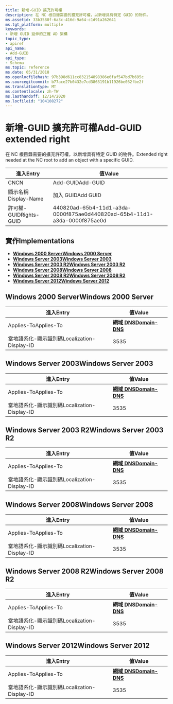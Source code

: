 ```yaml
---
title: 新增-GUID 擴充許可權
description: 在 NC 根目錄需要的擴充許可權，以新增具有特定 GUID 的物件。
ms.assetid: 33b3580f-6a3c-416d-9a64-c1d91a262641
ms.tgt_platform: multiple
keywords:
- 新增 GUID 延伸的正確 AD 架構
topic_type:
- apiref
api_name:
- Add-GUID
api_type:
- Schema
ms.topic: reference
ms.date: 05/31/2018
ms.openlocfilehash: 97b398d611cc832154898386e6faf547bd7b695c
ms.sourcegitcommit: b77ace27b0432e7cd3863191b11926be032fbe2f
ms.translationtype: MT
ms.contentlocale: zh-TW
ms.lasthandoff: 12/14/2020
ms.locfileid: "104108272"
---
```

# <a name="add-guid-extended-right"></a><span data-ttu-id="1e6a6-104">新增-GUID 擴充許可權</span><span class="sxs-lookup"><span data-stu-id="1e6a6-104">Add-GUID extended right</span></span>

<span data-ttu-id="1e6a6-105">在 NC 根目錄需要的擴充許可權，以新增具有特定 GUID 的物件。</span><span class="sxs-lookup"><span data-stu-id="1e6a6-105">Extended right needed at the NC root to add an object with a specific GUID.</span></span>



| <span data-ttu-id="1e6a6-106">進入</span><span class="sxs-lookup"><span data-stu-id="1e6a6-106">Entry</span></span> | <span data-ttu-id="1e6a6-107">值</span><span class="sxs-lookup"><span data-stu-id="1e6a6-107">Value</span></span> |
|--------------|--------------------------------------|
| <span data-ttu-id="1e6a6-108">CN</span><span class="sxs-lookup"><span data-stu-id="1e6a6-108">CN</span></span>           | <span data-ttu-id="1e6a6-109">Add-GUID</span><span class="sxs-lookup"><span data-stu-id="1e6a6-109">Add-GUID</span></span>                             |
| <span data-ttu-id="1e6a6-110">顯示名稱</span><span class="sxs-lookup"><span data-stu-id="1e6a6-110">Display-Name</span></span> | <span data-ttu-id="1e6a6-111">加入 GUID</span><span class="sxs-lookup"><span data-stu-id="1e6a6-111">Add GUID</span></span>                             |
| <span data-ttu-id="1e6a6-112">許可權-GUID</span><span class="sxs-lookup"><span data-stu-id="1e6a6-112">Rights-GUID</span></span>  | <span data-ttu-id="1e6a6-113">440820ad-65b4-11d1-a3da-0000f875ae0d</span><span class="sxs-lookup"><span data-stu-id="1e6a6-113">440820ad-65b4-11d1-a3da-0000f875ae0d</span></span> |



## <a name="implementations"></a><span data-ttu-id="1e6a6-114">實作</span><span class="sxs-lookup"><span data-stu-id="1e6a6-114">Implementations</span></span>

-   [<span data-ttu-id="1e6a6-115">**Windows 2000 Server**</span><span class="sxs-lookup"><span data-stu-id="1e6a6-115">**Windows 2000 Server**</span></span>](#windows-2000-server)
-   [<span data-ttu-id="1e6a6-116">**Windows Server 2003**</span><span class="sxs-lookup"><span data-stu-id="1e6a6-116">**Windows Server 2003**</span></span>](#windows-server-2003)
-   [<span data-ttu-id="1e6a6-117">**Windows Server 2003 R2**</span><span class="sxs-lookup"><span data-stu-id="1e6a6-117">**Windows Server 2003 R2**</span></span>](#windows-server-2003-r2)
-   [<span data-ttu-id="1e6a6-118">**Windows Server 2008**</span><span class="sxs-lookup"><span data-stu-id="1e6a6-118">**Windows Server 2008**</span></span>](#windows-server-2008)
-   [<span data-ttu-id="1e6a6-119">**Windows Server 2008 R2**</span><span class="sxs-lookup"><span data-stu-id="1e6a6-119">**Windows Server 2008 R2**</span></span>](#windows-server-2008-r2)
-   [<span data-ttu-id="1e6a6-120">**Windows Server 2012**</span><span class="sxs-lookup"><span data-stu-id="1e6a6-120">**Windows Server 2012**</span></span>](#windows-server-2012)

## <a name="windows-2000-server"></a><span data-ttu-id="1e6a6-121">Windows 2000 Server</span><span class="sxs-lookup"><span data-stu-id="1e6a6-121">Windows 2000 Server</span></span>



| <span data-ttu-id="1e6a6-122">進入</span><span class="sxs-lookup"><span data-stu-id="1e6a6-122">Entry</span></span> | <span data-ttu-id="1e6a6-123">值</span><span class="sxs-lookup"><span data-stu-id="1e6a6-123">Value</span></span> |
|-------------------------|----------------------------------------------|
| <span data-ttu-id="1e6a6-124">Applies-To</span><span class="sxs-lookup"><span data-stu-id="1e6a6-124">Applies-To</span></span>              | [<span data-ttu-id="1e6a6-125">**網域 DNS**</span><span class="sxs-lookup"><span data-stu-id="1e6a6-125">**Domain-DNS**</span></span>](c-domaindns.md)<br/> |
| <span data-ttu-id="1e6a6-126">當地語系化-顯示識別碼</span><span class="sxs-lookup"><span data-stu-id="1e6a6-126">Localization-Display-ID</span></span> | <span data-ttu-id="1e6a6-127">35</span><span class="sxs-lookup"><span data-stu-id="1e6a6-127">35</span></span>                                           |



## <a name="windows-server-2003"></a><span data-ttu-id="1e6a6-128">Windows Server 2003</span><span class="sxs-lookup"><span data-stu-id="1e6a6-128">Windows Server 2003</span></span>



| <span data-ttu-id="1e6a6-129">進入</span><span class="sxs-lookup"><span data-stu-id="1e6a6-129">Entry</span></span> | <span data-ttu-id="1e6a6-130">值</span><span class="sxs-lookup"><span data-stu-id="1e6a6-130">Value</span></span> |
|-------------------------|----------------------------------------------|
| <span data-ttu-id="1e6a6-131">Applies-To</span><span class="sxs-lookup"><span data-stu-id="1e6a6-131">Applies-To</span></span>              | [<span data-ttu-id="1e6a6-132">**網域 DNS**</span><span class="sxs-lookup"><span data-stu-id="1e6a6-132">**Domain-DNS**</span></span>](c-domaindns.md)<br/> |
| <span data-ttu-id="1e6a6-133">當地語系化-顯示識別碼</span><span class="sxs-lookup"><span data-stu-id="1e6a6-133">Localization-Display-ID</span></span> | <span data-ttu-id="1e6a6-134">35</span><span class="sxs-lookup"><span data-stu-id="1e6a6-134">35</span></span>                                           |



## <a name="windows-server-2003-r2"></a><span data-ttu-id="1e6a6-135">Windows Server 2003 R2</span><span class="sxs-lookup"><span data-stu-id="1e6a6-135">Windows Server 2003 R2</span></span>



| <span data-ttu-id="1e6a6-136">進入</span><span class="sxs-lookup"><span data-stu-id="1e6a6-136">Entry</span></span> | <span data-ttu-id="1e6a6-137">值</span><span class="sxs-lookup"><span data-stu-id="1e6a6-137">Value</span></span> |
|-------------------------|----------------------------------------------|
| <span data-ttu-id="1e6a6-138">Applies-To</span><span class="sxs-lookup"><span data-stu-id="1e6a6-138">Applies-To</span></span>              | [<span data-ttu-id="1e6a6-139">**網域 DNS**</span><span class="sxs-lookup"><span data-stu-id="1e6a6-139">**Domain-DNS**</span></span>](c-domaindns.md)<br/> |
| <span data-ttu-id="1e6a6-140">當地語系化-顯示識別碼</span><span class="sxs-lookup"><span data-stu-id="1e6a6-140">Localization-Display-ID</span></span> | <span data-ttu-id="1e6a6-141">35</span><span class="sxs-lookup"><span data-stu-id="1e6a6-141">35</span></span>                                           |



## <a name="windows-server-2008"></a><span data-ttu-id="1e6a6-142">Windows Server 2008</span><span class="sxs-lookup"><span data-stu-id="1e6a6-142">Windows Server 2008</span></span>



| <span data-ttu-id="1e6a6-143">進入</span><span class="sxs-lookup"><span data-stu-id="1e6a6-143">Entry</span></span> | <span data-ttu-id="1e6a6-144">值</span><span class="sxs-lookup"><span data-stu-id="1e6a6-144">Value</span></span> |
|-------------------------|----------------------------------------------|
| <span data-ttu-id="1e6a6-145">Applies-To</span><span class="sxs-lookup"><span data-stu-id="1e6a6-145">Applies-To</span></span>              | [<span data-ttu-id="1e6a6-146">**網域 DNS**</span><span class="sxs-lookup"><span data-stu-id="1e6a6-146">**Domain-DNS**</span></span>](c-domaindns.md)<br/> |
| <span data-ttu-id="1e6a6-147">當地語系化-顯示識別碼</span><span class="sxs-lookup"><span data-stu-id="1e6a6-147">Localization-Display-ID</span></span> | <span data-ttu-id="1e6a6-148">35</span><span class="sxs-lookup"><span data-stu-id="1e6a6-148">35</span></span>                                           |



## <a name="windows-server-2008-r2"></a><span data-ttu-id="1e6a6-149">Windows Server 2008 R2</span><span class="sxs-lookup"><span data-stu-id="1e6a6-149">Windows Server 2008 R2</span></span>



| <span data-ttu-id="1e6a6-150">進入</span><span class="sxs-lookup"><span data-stu-id="1e6a6-150">Entry</span></span> | <span data-ttu-id="1e6a6-151">值</span><span class="sxs-lookup"><span data-stu-id="1e6a6-151">Value</span></span> |
|-------------------------|----------------------------------------------|
| <span data-ttu-id="1e6a6-152">Applies-To</span><span class="sxs-lookup"><span data-stu-id="1e6a6-152">Applies-To</span></span>              | [<span data-ttu-id="1e6a6-153">**網域 DNS**</span><span class="sxs-lookup"><span data-stu-id="1e6a6-153">**Domain-DNS**</span></span>](c-domaindns.md)<br/> |
| <span data-ttu-id="1e6a6-154">當地語系化-顯示識別碼</span><span class="sxs-lookup"><span data-stu-id="1e6a6-154">Localization-Display-ID</span></span> | <span data-ttu-id="1e6a6-155">35</span><span class="sxs-lookup"><span data-stu-id="1e6a6-155">35</span></span>                                           |



## <a name="windows-server-2012"></a><span data-ttu-id="1e6a6-156">Windows Server 2012</span><span class="sxs-lookup"><span data-stu-id="1e6a6-156">Windows Server 2012</span></span>



| <span data-ttu-id="1e6a6-157">進入</span><span class="sxs-lookup"><span data-stu-id="1e6a6-157">Entry</span></span> | <span data-ttu-id="1e6a6-158">值</span><span class="sxs-lookup"><span data-stu-id="1e6a6-158">Value</span></span> |
|-------------------------|----------------------------------------------|
| <span data-ttu-id="1e6a6-159">Applies-To</span><span class="sxs-lookup"><span data-stu-id="1e6a6-159">Applies-To</span></span>              | [<span data-ttu-id="1e6a6-160">**網域 DNS**</span><span class="sxs-lookup"><span data-stu-id="1e6a6-160">**Domain-DNS**</span></span>](c-domaindns.md)<br/> |
| <span data-ttu-id="1e6a6-161">當地語系化-顯示識別碼</span><span class="sxs-lookup"><span data-stu-id="1e6a6-161">Localization-Display-ID</span></span> | <span data-ttu-id="1e6a6-162">35</span><span class="sxs-lookup"><span data-stu-id="1e6a6-162">35</span></span>                                           |



 

 





